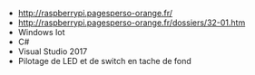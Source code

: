 - http://raspberrypi.pagesperso-orange.fr/
- http://raspberrypi.pagesperso-orange.fr/dossiers/32-01.htm
- Windows Iot
- C#
- Visual Studio 2017
- Pilotage de LED et de switch en tache de fond
